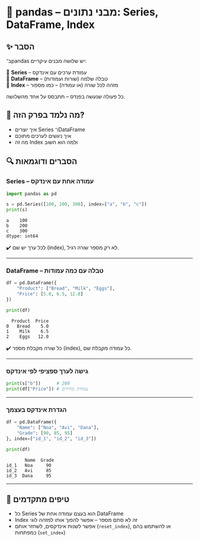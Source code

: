 # 📘 pandas – מבני נתונים: Series, DataFrame, Index

## ✨ הסבר

ב־pandas יש שלושה מבנים עיקריים:

🔹 **Series** – עמודת ערכים עם אינדקס  
🔹 **DataFrame** – טבלה שלמה (שורות ועמודות)  
🔹 **Index** – מזהה לכל שורה (או עמודה) – כמו מספור

כל פעולה שנעשה בפנדס – תתבסס על אחד מהשלושה.

## 🧠 מה נלמד בפרק הזה?
- איך יוצרים Series ו־DataFrame
- איך ניגשים לערכים מתוכם
- מה זה Index ולמה הוא חשוב

## 🔍 הסברים ודוגמאות

### Series – עמודה אחת עם אינדקס
```python
import pandas as pd

s = pd.Series([100, 200, 300], index=["a", "b", "c"])
print(s)
```

```text
a    100
b    200
c    300
dtype: int64
```

✔️ לכל ערך יש שם (index), לא רק מספר שורה רגיל.

---

### DataFrame – טבלה עם כמה עמודות
```python
df = pd.DataFrame({
    "Product": ["Bread", "Milk", "Eggs"],
    "Price": [5.0, 6.5, 12.0]
})

print(df)
```

```text
  Product  Price
0   Bread    5.0
1    Milk    6.5
2    Eggs   12.0
```

✔️ כל שורה מקבלת מספר (index), כל עמודה מקבלת שם.

---

### גישה לערך ספציפי לפי אינדקס
```python
print(s["b"])      # 200
print(df["Price"]) # עמודת מחירים
```

---

### הגדרת אינדקס בעצמך
```python
df = pd.DataFrame({
    "Name": ["Noa", "Avi", "Dana"],
    "Grade": [90, 85, 95]
}, index=["id_1", "id_2", "id_3"])

print(df)
```

```text
       Name  Grade
id_1   Noa     90
id_2   Avi     85
id_3  Dana     95
```

---

## 💬 טיפים מתקדמים

* כל Series הוא בעצם עמודה אחת של DataFrame  
* Index זה לא סתם מספר – אפשר להפוך אותו למזהה לוגי  
* אפשר לשנות אינדקסים, לשחזר אותם (`reset_index`), או להשתמש בהם כמפתחות (`set_index`)


